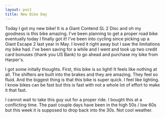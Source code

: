 ```yaml
---
layout: post
title: New Bike Day
---
```


Today I got my new bike! It is a Giant Contend SL 2 Disc and oh my goodness is this bike amazing. I've been planning to get a proper road
bike eventually today I finally got it! I've been into cycling since picking up a Giant Escape 2 last year in May. I loved it right away but
I saw the limitations my bike had. I've been saving for a while and I went and took up two credit card bonuses (thank you US Bank) to go ahead
and purchase my bike from Harper's. 

I got some initally thoughts. First, this bike is so light! It feels like nothing at all. The shifters are built into the brakes and they are
amazing. They feel so fluid. And the biggest thing is that this bike is super quick. I feel like lighting. I know bikes can be fast but this is
 fast with not a whole lot of effort to make it that fast. 
 
 I cannot wait to take this guy out for a proper ride. I bought this at a conflicting time. The past couple days have been in the high 50s / 
 low 60s but this week it is supposed to drop back into the 30s. Not cool weather. 
